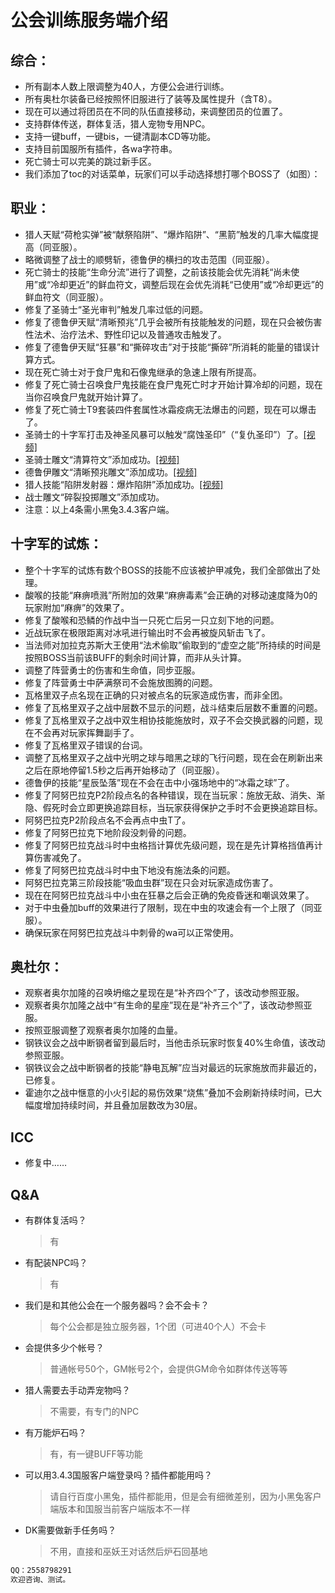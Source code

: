 # 公会训练服务端介绍
## 综合：
- 所有副本人数上限调整为40人，方便公会进行训练。
- 所有奥杜尔装备已经按照怀旧服进行了装等及属性提升（含T8）。
- 现在可以通过将团员在不同的队伍直接移动，来调整团员的位置了。
- 支持群体传送，群体复活，猎人宠物专用NPC。
- 支持一键buff，一键bis，一键清副本CD等功能。
- 支持目前国服所有插件，各wa字符串。
- 死亡骑士可以完美的跳过新手区。
- 我们添加了toc的对话菜单，玩家们可以手动选择想打哪个BOSS了（如图）：

## 职业：
- 猎人天赋“荷枪实弹”被“献祭陷阱”、“爆炸陷阱”、“黑箭”触发的几率大幅度提高（同亚服）。
- 略微调整了战士的顺劈斩，德鲁伊的横扫的攻击范围（同亚服）。
- 死亡骑士的技能“生命分流”进行了调整，之前该技能会优先消耗“尚未使用”或“冷却更近”的鲜血符文，调整后现在会优先消耗“已使用”或“冷却更远”的鲜血符文（同亚服）。
- 修复了圣骑士“圣光审判”触发几率过低的问题。
- 修复了德鲁伊天赋“清晰预兆”几乎会被所有技能触发的问题，现在只会被伤害性法术、治疗法术、野性印记以及普通攻击触发了。
- 修复了德鲁伊天赋“狂暴”和“撕碎攻击”对于技能“撕碎”所消耗的能量的错误计算方式。
- 现在死亡骑士对于食尸鬼和石像鬼继承的急速上限有所提高。
- 修复了死亡骑士召唤食尸鬼技能在食尸鬼死亡时才开始计算冷却的问题，现在当你召唤食尸鬼就开始计算了。
- 修复了死亡骑士T9套装四件套属性冰霜疫病无法爆击的问题，现在可以爆击了。
- 圣骑士的十字军打击及神圣风暴可以触发“腐蚀圣印”（“复仇圣印”）了。<a href="https://www.bilibili.com/video/BV1TueZeXEif/?spm_id_from=333.999.0.0" target="_blank">[视频]</a>
- 圣骑士雕文“清算符文”添加成功。<a href="https://www.bilibili.com/video/BV1TueZeXEif/?spm_id_from=333.999.0.0" target="_blank">[视频]</a>
- 德鲁伊雕文“清晰预兆雕文”添加成功。<a href="https://www.bilibili.com/video/BV17s8be5EKJ/?spm_id_from=333.999.0.0" target="_blank">[视频]</a>
- 猎人技能“陷阱发射器：爆炸陷阱”添加成功。<a href="https://www.bilibili.com/video/BV1Lz8cecEAx/?spm_id_from=333.999.0.0" target="_blank">[视频]</a>
- 战士雕文“碎裂投掷雕文”添加成功。
- 注意：以上4条需小黑兔3.4.3客户端。
  
## 十字军的试炼：
- 整个十字军的试炼有数个BOSS的技能不应该被护甲减免，我们全部做出了处理。
- 酸喉的技能“麻痹喷溅”所附加的效果“麻痹毒素”会正确的对移动速度降为0的玩家附加“麻痹”的效果了。
- 修复了酸喉和恐鳞的作战中当一只死亡后另一只立刻下地的问题。
- 近战玩家在极限距离对冰吼进行输出时不会再被旋风斩击飞了。
- 当法师对加拉克苏斯大王使用“法术偷取”偷取到的“虚空之能”所持续的时间是按照BOSS当前该BUFF的剩余时间计算，而非从头计算。
- 调整了阵营勇士的伤害和生命值，同步亚服。
- 修复了阵营勇士中萨满祭司不会施放图腾的问题。
- 瓦格里双子点名现在正确的只对被点名的玩家造成伤害，而非全团。
- 修复了瓦格里双子之战中层数不显示的问题，战斗结束后层数不重置的问题。
- 修复了瓦格里双子之战中双生相协技能施放时，双子不会交换武器的问题，现在不会再对玩家挥舞副手了。
- 修复了瓦格里双子错误的台词。
- 调整了瓦格里双子之战中光明之球与暗黑之球的飞行问题，现在会在刷新出来之后在原地停留1.5秒之后再开始移动了（同亚服）。
- 德鲁伊的技能“星辰坠落”现在不会在击中小强场地中的“冰霜之球”了。
- 修复了阿努巴拉克P2阶段点名的各种错误，现在当玩家：施放无敌、消失、渐隐、假死时会立即更换追踪目标，当玩家获得保护之手时不会更换追踪目标。
- 阿努巴拉克P2阶段点名不会再点中虫T了。
- 修复了阿努巴拉克下地阶段没刺骨的问题。
- 修复了阿努巴拉克战斗时中虫格挡计算优先级问题，现在是先计算格挡值再计算伤害减免了。
- 修复了阿努巴拉克战斗时中虫下地没有施法条的问题。
- 阿努巴拉克第三阶段技能“吸血虫群”现在只会对玩家造成伤害了。
- 现在在阿努巴拉克战斗中小虫在狂暴之后会正确的免疫昏迷和嘲讽效果了。
- 对于中虫叠加buff的效果进行了限制，现在中虫的攻速会有一个上限了（同亚服）。
- 确保玩家在阿努巴拉克战斗中刺骨的wa可以正常使用。

## 奥杜尔：
- 观察者奥尔加隆的召唤坍缩之星现在是“补齐四个”了，该改动参照亚服。
- 观察者奥尔加隆之战中“有生命的星座”现在是“补齐三个”了，该改动参照亚服。
- 按照亚服调整了观察者奥尔加隆的血量。
- 钢铁议会之战中断钢者留到最后时，当他击杀玩家时恢复40%生命值，该改动参照亚服。
- 钢铁议会之战中断钢者的技能“静电瓦解”应当对最远的玩家施放而非最近的，已修复。
- 霍迪尔之战中惬意的小火引起的易伤效果“烧焦”叠加不会刷新持续时间，已大幅度增加持续时间，并且叠加层数改为30层。
  

## ICC
- 修复中……

## Q&A  
- 有群体复活吗？  
  > 有
- 有配装NPC吗？
  > 有
- 我们是和其他公会在一个服务器吗？会不会卡？
  > 每个公会都是独立服务器，1个团（可进40个人）不会卡
- 会提供多少个帐号？
  > 普通帐号50个，GM帐号2个，会提供GM命令如群体传送等等
- 猎人需要去手动弄宠物吗？
  > 不需要，有专门的NPC
- 有万能炉石吗？
  > 有，有一键BUFF等功能
- 可以用3.4.3国服客户端登录吗？插件都能用吗？
  > 请自行百度小黑兔，插件都能用，但是会有细微差别，因为小黑兔客户端版本和国服当前客户端版本不一样
- DK需要做新手任务吗？
  > 不用，直接和巫妖王对话然后炉石回基地


```markdown
QQ：2558798291
欢迎咨询、测试。
```
